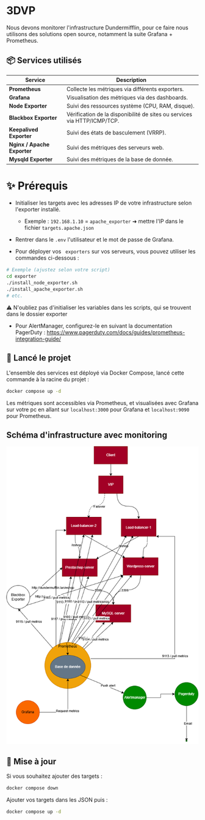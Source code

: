# 3DVP 

Nous devons monitorer l'infrastructure Dundermifflin, pour ce faire nous utilisons des solutions open source, notamment la suite Grafana + Prometheus.
## 📦 Services utilisés

| Service                     | Description                                                             |
|-----------------------------|-------------------------------------------------------------------------|
| **Prometheus**              | Collecte les métriques via différents exporters.                        |
| **Grafana**                 | Visualisation des métriques via des dashboards.                         |
| **Node Exporter**           | Suivi des ressources système (CPU, RAM, disque).                        |
| **Blackbox Exporter**       | Vérification de la disponibilité de sites ou services via HTTP/ICMP/TCP. |
| **Keepalived Exporter**     | Suivi des états de basculement (VRRP).                                  |
| **Nginx / Apache Exporter** | Suivi des métriques des serveurs web.                                   |
| **Mysqld Exporter**         | Suivi des métriques de la base de donnée.                               |

# ✨ Prérequis

- Initialiser les targets avec les adresses IP de votre infrastructure selon l'exporter installé.

  - Exemple : ``192.168.1.10`` = ``apache_exporter`` ➜ mettre l'IP dans le fichier ``targets.apache.json``

- Rentrer dans le ``.env`` l'utilisateur et le mot de passe de Grafana.

- Pour déployer vos `` exporters`` sur vos serveurs, vous pouvez utiliser les commandes ci-dessous :
````bash
# Exemple (ajustez selon votre script)
cd exporter
./install_node_exporter.sh
./install_apache_exporter.sh
# etc.
````


⚠️ N'oubliez pas d'initialiser les variables dans les scripts, qui se trouvent dans le dossier exporter

- Pour AlertManager, configurez-le en suivant la documentation PagerDuty : https://www.pagerduty.com/docs/guides/prometheus-integration-guide/

## 🧱 Lancé le projet

L'ensemble des services est déployé via Docker Compose, lancé cette commande à la racine du projet  : 
```bash
docker compose up -d 
``` 
Les métriques sont accessibles via Prometheus, et visualisées avec Grafana sur votre pc en allant sur `localhost:3000` pour Grafana et `localhost:9090` pour Prometheus.
    
## Schéma d'infrastructure avec monitoring
![img.png](img/schema.drawio.png)

## 🔄 Mise à jour

Si vous souhaitez ajouter des targets : 
````bash
docker compose down
````
Ajouter vos targets dans les JSON puis :
````bash
docker compose up -d
````